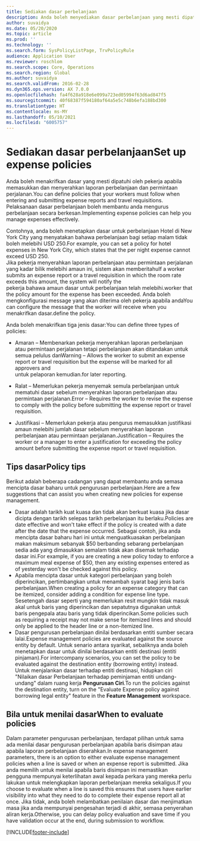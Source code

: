 ```yaml
---
title: Sediakan dasar perbelanjaan
description: Anda boleh menyediakan dasar perbelanjaan yang mesti dipatuhi oleh pekerja anda apabila memasukkan dan menyerahkan laporan perbelanjaan dan permintaan perjalanan dalam Microsoft Dynamics 365 Finance.
author: suvaidya
ms.date: 05/20/2020
ms.topic: article
ms.prod: ''
ms.technology: ''
ms.search.form: SysPolicyListPage, TrvPolicyRule
audience: Application User
ms.reviewer: roschlom
ms.search.scope: Core, Operations
ms.search.region: Global
ms.author: suvaidya
ms.search.validFrom: 2016-02-28
ms.dyn365.ops.version: AX 7.0.0
ms.openlocfilehash: fa4f628a918e6e099a723ed05994f63d6ad847f5
ms.sourcegitcommit: 40f68387f594180af64a5e5c748b6efa188bd300
ms.translationtype: HT
ms.contentlocale: ms-MY
ms.lasthandoff: 05/10/2021
ms.locfileid: "6005757"
---
```

# <a name="set-up-expense-policies"></a><span data-ttu-id="620b4-103">Sediakan dasar perbelanjaan</span><span class="sxs-lookup"><span data-stu-id="620b4-103">Set up expense policies</span></span>

<span data-ttu-id="620b4-104">Anda boleh menakrifkan dasar yang mesti dipatuhi oleh pekerja apabila memasukkan dan menyerahkan laporan perbelanjaan dan permintaan perjalanan.</span><span class="sxs-lookup"><span data-stu-id="620b4-104">You can define policies that your workers must follow when entering and submitting expense reports and travel requisitions.</span></span>         
<span data-ttu-id="620b4-105">Pelaksanaan dasar perbelanjaan boleh membantu anda mengurus perbelanjaan secara berkesan.</span><span class="sxs-lookup"><span data-stu-id="620b4-105">Implementing expense policies can help you manage expenses effectively.</span></span>         

<span data-ttu-id="620b4-106">Contohnya, anda boleh menetapkan dasar untuk perbelanjaan Hotel di New York City yang menyatakan bahawa perbelanjaan bagi setiap malam tidak boleh melebihi USD 250.</span><span class="sxs-lookup"><span data-stu-id="620b4-106">For example, you can set a policy for hotel expenses in New York City, which states that the per night expense cannot exceed USD 250.</span></span>       
<span data-ttu-id="620b4-107">Jika pekerja menyerahkan laporan perbelanjaan atau permintaan perjalanan yang kadar bilik melebihi amaun ini, sistem akan memberitahu</span><span class="sxs-lookup"><span data-stu-id="620b4-107">If a worker submits an expense report or a travel requisition in which the room rate exceeds this amount, the system will notify the</span></span>        
<span data-ttu-id="620b4-108">pekerja bahawa amaun dasar untuk perbelanjaan telah melebihi.</span><span class="sxs-lookup"><span data-stu-id="620b4-108">worker that the policy amount for the expense has been exceeded.</span></span> <span data-ttu-id="620b4-109">Anda boleh mengkonfigurasi message yang akan diterima oleh pekerja apabila anda</span><span class="sxs-lookup"><span data-stu-id="620b4-109">You can configure the message that the worker will receive when you</span></span>        
<span data-ttu-id="620b4-110">menakrifkan dasar.</span><span class="sxs-lookup"><span data-stu-id="620b4-110">define the policy.</span></span>      
        
<span data-ttu-id="620b4-111">Anda boleh menakrifkan tiga jenis dasar:</span><span class="sxs-lookup"><span data-stu-id="620b4-111">You can define three types of policies:</span></span>         
        
- <span data-ttu-id="620b4-112">Amaran – Membenarkan pekerja menyerahkan laporan perbelanjaan atau permintaan perjalanan tetapi perbelanjaan akan ditandakan untuk semua pelulus dan</span><span class="sxs-lookup"><span data-stu-id="620b4-112">Warning – Allows the worker to submit an expense report or travel requisition but the expense will be marked for all approvers and</span></span>        
  <span data-ttu-id="620b4-113">untuk pelaporan kemudian.</span><span class="sxs-lookup"><span data-stu-id="620b4-113">for later reporting.</span></span>        

- <span data-ttu-id="620b4-114">Ralat – Memerlukan pekerja menyemak semula perbelanjaan untuk mematuhi dasar sebelum menyerahkan laporan perbelanjaan atau permintaan perjalanan.</span><span class="sxs-lookup"><span data-stu-id="620b4-114">Error – Requires the worker to revise the expense to comply with the policy before submitting the expense report or travel requisition.</span></span>       
 
 - <span data-ttu-id="620b4-115">Justifikasi – Memerlukan pekerja atau pengurus memasukkan justifikasi amaun melebihi jumlah dasar sebelum menyerahkan laporan perbelanjaan atau permintaan perjalanan.</span><span class="sxs-lookup"><span data-stu-id="620b4-115">Justification – Requires the worker or a manager to enter a justification for exceeding the policy amount before submitting the expense report or travel requisition.</span></span>        

## <a name="policy-tips"></a><span data-ttu-id="620b4-116">Tips dasar</span><span class="sxs-lookup"><span data-stu-id="620b4-116">Policy tips</span></span>
<span data-ttu-id="620b4-117">Berikut adalah beberapa cadangan yang dapat membantu anda semasa mencipta dasar baharu untuk pengurusan perbelanjaan.</span><span class="sxs-lookup"><span data-stu-id="620b4-117">Here are a few suggestions that can assist you when creating new policies for expense management.</span></span> 
* <span data-ttu-id="620b4-118">Dasar adalah tarikh kuat kuasa dan tidak akan berkuat kuasa jika dasar dicipta dengan tarikh selepas tarikh perbelanjaan itu berlaku.</span><span class="sxs-lookup"><span data-stu-id="620b4-118">Policies are date effective and won't take effect if the policy is created with a date after the date that the expense occurred.</span></span> <span data-ttu-id="620b4-119">Sebagai contoh, jika anda mencipta dasar baharu hari ini untuk menguatkuasakan perbelanjaan makan maksimum sebanyak $50 berbanding sebarang perbelanjaan sedia ada yang dimasukkan semalam tidak akan disemak terhadap dasar ini.</span><span class="sxs-lookup"><span data-stu-id="620b4-119">For example, if you are creating a new policy today to enforce a maximum meal expense of $50, then any existing expenses entered as of yesterday won't be checked against this policy.</span></span>
* <span data-ttu-id="620b4-120">Apabila mencipta dasar untuk kategori perbelanjaan yang boleh diperincikan, pertimbangkan untuk menambah syarat bagi jenis baris perbelanjaan.</span><span class="sxs-lookup"><span data-stu-id="620b4-120">When creating a policy for an expense category that can be itemized, consider adding a condition for expense line type.</span></span> <span data-ttu-id="620b4-121">Sesetengah dasar seperti yang memerlukan resit mungkin tidak masuk akal untuk baris yang diperincikan dan sepatutnya digunakan untuk baris pengepala atau baris yang tidak diperincikan.</span><span class="sxs-lookup"><span data-stu-id="620b4-121">Some policies such as requiring a receipt may not make sense for itemized lines and should only be applied to the header line or a non-itemized line.</span></span> 
* <span data-ttu-id="620b4-122">Dasar pengurusan perbelanjaan dinilai berdasarkan entiti sumber secara lalai.</span><span class="sxs-lookup"><span data-stu-id="620b4-122">Expense management policies are evaluated against the source entity by default.</span></span> <span data-ttu-id="620b4-123">Untuk senario antara syarikat, sebaliknya anda boleh menetapkan dasar untuk dinilai berdasarkan entiti destinasi (entiti pinjaman).</span><span class="sxs-lookup"><span data-stu-id="620b4-123">For intercompany scenarios, you can set the policy to be evaluated against the destination entity (borrowing entity) instead.</span></span> <span data-ttu-id="620b4-124">Untuk menjalankan dasar terhadap entiti destinasi, hidupkan ciri "Nilaikan dasar Perbelanjaan terhadap peminjaman entiti undang-undang" dalam ruang kerja **Pengurusan Ciri**.</span><span class="sxs-lookup"><span data-stu-id="620b4-124">To run the policies against the destination entity, turn on the "Evaluate Expense policy against borrowing legal entity" feature in the **Feature Management** workspace.</span></span>

## <a name="when-to-evaluate-policies"></a><span data-ttu-id="620b4-125">Bila untuk menilai dasar</span><span class="sxs-lookup"><span data-stu-id="620b4-125">When to evaluate policies</span></span>

<span data-ttu-id="620b4-126">Dalam parameter pengurusan perbelanjaan, terdapat pilihan untuk sama ada menilai dasar pengurusan perbelanjaan apabila baris disimpan atau apabila laporan perbelanjaan diserahkan.</span><span class="sxs-lookup"><span data-stu-id="620b4-126">In expense management parameters, there is an option to either evaluate expense management policies when a line is saved or when an expense report is submitted.</span></span> <span data-ttu-id="620b4-127">Jika anda memilih untuk menilai apabila baris disimpan ini memastikan pengguna mempunyai keterlihatan awal kepada perkara yang mereka perlu lakukan untuk melengkapkan laporan perbelanjaan mereka sekaligus.</span><span class="sxs-lookup"><span data-stu-id="620b4-127">If you choose to evaluate when a line is saved this ensures that users have earlier visibility into what they need to do to complete their expense report all at once.</span></span> <span data-ttu-id="620b4-128">Jika tidak, anda boleh melambatkan penilaian dasar dan menjimatkan masa jika anda mempunyai pengesahan terjadi di akhir, semasa penyerahan aliran kerja.</span><span class="sxs-lookup"><span data-stu-id="620b4-128">Otherwise, you can delay policy evaluation and save time if you have validation occur at the end, during submission to workflow.</span></span>


[!INCLUDE[footer-include](../includes/footer-banner.md)]